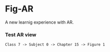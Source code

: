 # Fig-AR

A new learnig experience with AR.

### Test AR view
```Class 7 -> Subject 0 -> Chapter 15 -> Figure 1```